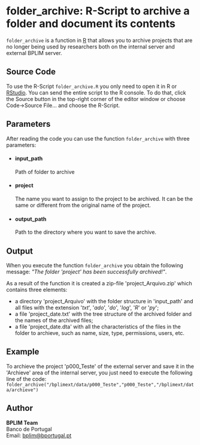 # folder_archive: R-Script to archive a folder and document its contents

`folder_archive` is a function in [R](https://www.r-project.org/) that allows you to archive projects that are no longer being used by researchers both on the internal server and external BPLIM server.

## Source Code

To use the R-Script `folder_archive.R` you only need to open it in R or [RStudio](https://rstudio.com/). You can send the entire script to the R console. To do that, click the Source button in the top-right corner of the editor window or choose Code→Source File... and choose the R-Script. 

## Parameters

After reading the code you can use the function `folder_archive` with three parameters:

- #### input_path
  Path of folder to archive
  
- #### project
  The name you want to assign to the project to be archived. It can be the same or different from the original name of the project.
  
- #### output_path
  Path to the directory where you want to save the archive.

## Output 

When you execute the function `folder_archive` you obtain the following message: *"The folder 'project' has been successfully archived!"*.

As a result of the function it is created a zip-file 'project_Arquivo.zip' which contains three elements:

- a directory 'project_Arquivo' with the folder structure in 'input_path' and all files with the extension '*txt*', '*ado*', '*do*', '*log*', '*R*' or '*py*';
- a file 'project_date.txt' with the tree structure of the archived folder and the names of the archived files;
- a file 'project_date.dta' with all the characteristics of the files in the folder to archieve, such as name, size, type, permissions, users, etc.
 
## Example 

To archieve the project 'p000_Teste' of the external server and save it in the 'Archieve' area of the internal server, you just need to execute the following line of the code: 
`folder_archive("/bplimext/data/p000_Teste","p000_Teste","/bplimext/data/archieve")`

## Author

**BPLIM Team**
<br>Banco de Portugal
<br>Email: bplim@bportugal.pt

